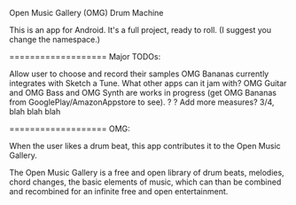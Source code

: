 Open Music Gallery (OMG) Drum Machine

This is an app for Android. It's a full project, ready to roll. (I suggest you change the namespace.)



===================
Major TODOs:

Allow user to choose and record their samples
OMG Bananas currently integrates with Sketch a Tune. What other apps can it jam with? OMG Guitar and OMG Bass and OMG Synth are works in progress (get OMG Bananas from GooglePlay/AmazonAppstore to see).
?
?
Add more measures? 
3/4, blah blah blah



===================
OMG:

When the user likes a drum beat, this app contributes it to the Open Music Gallery.

The Open Music Gallery is a free and open library of drum beats, melodies, chord changes, the basic elements of music, which can than be combined and recombined for an infinite free and open entertainment.

